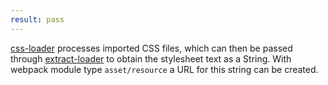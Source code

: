 ```yaml
---
result: pass
---
```


[css-loader] processes imported CSS files, which can then be passed through [extract-loader] to obtain the stylesheet text as a String. With webpack module type `asset/resource` a URL for this string can be created.

[css-loader]: https://webpack.js.org/loaders/css-loader/
[extract-loader]: https://github.com/peerigon/extract-loader
